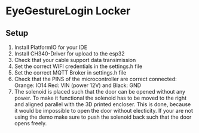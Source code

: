 # EyeGestureLogin Locker

## Setup
1. Install PlatformIO for your IDE
2. Install CH340-Driver for upload to the esp32
3. Check that your cable support data transimission
4. Set the correct WIFI credentials in the settings.h file
5. Set the correct MQTT Broker in settings.h file
6. Check that the PINS of the microcontroller are correct connected: Orange: IO14 Red: VIN (power 12V) and Black: GND
7. The solenoid is placed such that the door can be opened without any power. To make it functional the solenoid has to be moved to the right and aligned parallel with the 3D printed encloser. This is done, because it would be impossible to open the door without electicity. If your are not using the demo make sure to push the solenoid back such that the door opens freely.